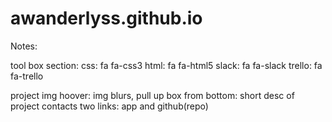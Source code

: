 # awanderlyss.github.io

Notes:

tool box section:
  css:    fa fa-css3
  html:   fa fa-html5
  slack:  fa fa-slack
  trello: fa fa-trello

  project img hoover:
    img blurs,
    pull up box from bottom:
      short desc of project
      contacts two links: app and github(repo)
